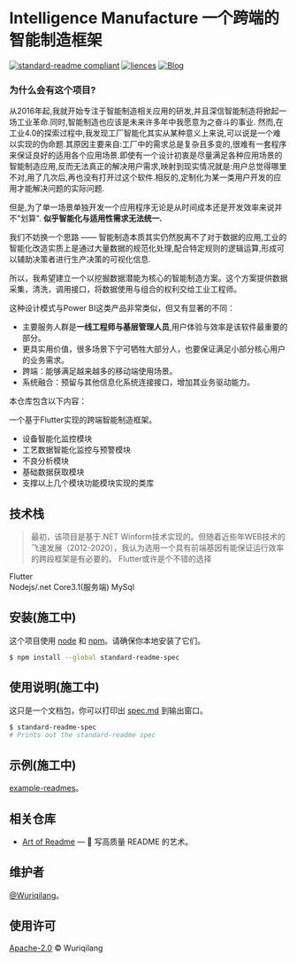 # Intelligence Manufacture  一个跨端的智能制造框架

[![standard-readme compliant](https://img.shields.io/badge/readme%20style-standard-brightgreen.svg?style=flat-square)](https://github.com/RichardLitt/standard-readme) [![liences](https://img.shields.io/github/license/Wuriqilang/IM)](https://www.apache.org/licenses/LICENSE-2.0.html) [![Blog](https://img.shields.io/badge/Wuriqilang-Blog-green?link=https://xr1228.com&logo=appveyor&style=like)](https://xr1228.com)


### **为什么会有这个项目?**
从2016年起,我就开始专注于智能制造相关应用的研发,并且深信智能制造将掀起一场工业革命.同时,智能制造也应该是未来许多年中我愿意为之奋斗的事业.
然而,在工业4.0的探索过程中,我发现工厂智能化其实从某种意义上来说,可以说是一个难以实现的伪命题.其原因主要来自:工厂中的需求总是复杂且多变的,很难有一套程序来保证良好的适用各个应用场景.即使有一个设计初衷是尽量满足各种应用场景的智能制造应用,反而无法真正的解决用户需求,映射到现实情况就是:用户总觉得哪里不对,用了几次后,再也没有打开过这个软件.相反的,定制化为某一类用户开发的应用才能解决问题的实际问题.

但是,为了单一场景单独开发一个应用程序无论是从时间成本还是开发效率来说并不"划算".
**似乎智能化与适用性需求无法统一.**

我们不妨换一个思路 —— 智能制造本质其实仍然脱离不了对于数据的应用,工业的智能化改造实质上是通过大量数据的规范化处理,配合特定规则的逻辑运算,形成可以辅助决策者进行生产决策的可视化信息.

所以，我希望建立一个以挖掘数据潜能为核心的智能制造方案。这个方案提供数据采集，清洗，调用接口，将数据使用与组合的权利交给工业工程师。

这种设计模式与Power BI这类产品非常类似，但又有显著的不同：
- 主要服务人群是**一线工程师与基层管理人员**,用户体验与效率是该软件最重要的部分。
- 更具实用价值，很多场景下宁可牺牲大部分人，也要保证满足小部分核心用户的业务需求。
- 跨端：能够满足越来越多的移动端使用场景。
- 系统融合：预留与其他信息化系统连接接口，增加其业务驱动能力。

本仓库包含以下内容：

一个基于Flutter实现的跨端智能制造框架。
 - 设备智能化监控模块
 - 工艺数据智能化监控与预警模块
 - 不良分析模块
 - 基础数据获取模块
 - 支撑以上几个模块功能模块实现的类库


## 技术栈

> 最初，该项目是基于.NET Winform技术实现的。但随着近些年WEB技术的飞速发展（2012-2020），我认为选用一个具有前端基因有能保证运行效率的跨段框架是有必要的。 Flutter或许是个不错的选择

Flutter   
Nodejs/.net Core3.1(服务端)
MySql



## 安装(施工中)

这个项目使用 [node](http://nodejs.org) 和 [npm](https://npmjs.com)。请确保你本地安装了它们。

```sh
$ npm install --global standard-readme-spec
```

## 使用说明(施工中)

这只是一个文档包，你可以打印出 [spec.md](spec.md) 到输出窗口。

```sh
$ standard-readme-spec
# Prints out the standard-readme spec
```

## 示例(施工中)

 [example-readmes](example-readmes/)。

## 相关仓库

- [Art of Readme](https://github.com/noffle/art-of-readme) — 💌 写高质量 README 的艺术。


## 维护者

[@Wuriqilang](https://github.com/Wuriqilang)。




## 使用许可

[Apache-2.0](https://www.apache.org/licenses/LICENSE-2.0.html) © Wuriqilang
